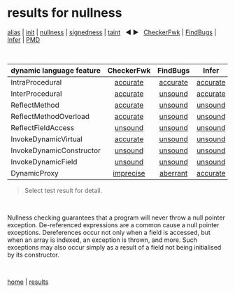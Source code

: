 # results for nullness

[alias](https://github.com/michaelemery/staticanalysis/blob/master/results/alias) | [init](https://github.com/michaelemery/staticanalysis/blob/master/results/init) | [nullness](https://github.com/michaelemery/staticanalysis/blob/master/results/nullness) | [signedness](https://github.com/michaelemery/staticanalysis/blob/master/results/signedness) | [taint](https://github.com/michaelemery/staticanalysis/blob/master/results/taint) &nbsp; &#x25c0; &#x25b6; &nbsp; [CheckerFwk](https://github.com/michaelemery/staticanalysis/blob/master/results/tool/checkerframework.md) | [FindBugs](https://github.com/michaelemery/staticanalysis/blob/master/results/tool/findbugs.md) | [Infer](https://github.com/michaelemery/staticanalysis/blob/master/results/tool/infer.md) | [PMD](https://github.com/michaelemery/staticanalysis/blob/master/results/tool/pmd.md)

<br>

| dynamic language feature | CheckerFwk | FindBugs | Infer | PMD | 
| --- | :---: | :---: | :---: | :---: |
| IntraProcedural | [accurate](https://github.com/michaelemery/staticanalysis/blob/master/src/nullness/checkerframework.md#IntraProcedural) | [accurate](https://github.com/michaelemery/staticanalysis/blob/master/src/nullness/findbugs.md#IntraProcedural) | [accurate](https://github.com/michaelemery/staticanalysis/blob/master/src/nullness/infer.md#IntraProcedural) | [accurate](https://github.com/michaelemery/staticanalysis/blob/master/src/nullness/pmd.md#IntraProcedural) |
| InterProcedural | [accurate](https://github.com/michaelemery/staticanalysis/blob/master/src/nullness/checkerframework.md#InterProcedural) | [unsound](https://github.com/michaelemery/staticanalysis/blob/master/src/nullness/findbugs.md#InterProcedural) | [accurate](https://github.com/michaelemery/staticanalysis/blob/master/src/nullness/infer.md#InterProcedural) | [unsound](https://github.com/michaelemery/staticanalysis/blob/master/src/nullness/pmd.md#InterProcedural) |
| ReflectMethod | [accurate](https://github.com/michaelemery/staticanalysis/blob/master/src/nullness/checkerframework.md#ReflectMethod) | [unsound](https://github.com/michaelemery/staticanalysis/blob/master/src/nullness/findbugs.md#ReflectMethod) | [unsound](https://github.com/michaelemery/staticanalysis/blob/master/src/nullness/infer.md#ReflectMethod) | [unsound](https://github.com/michaelemery/staticanalysis/blob/master/src/nullness/pmd.md#ReflectMethod) |
| ReflectMethodOverload | [accurate](https://github.com/michaelemery/staticanalysis/blob/master/src/nullness/checkerframework.md#ReflectMethodOverload) | [unsound](https://github.com/michaelemery/staticanalysis/blob/master/src/nullness/findbugs.md#ReflectMethodOverload) | [unsound](https://github.com/michaelemery/staticanalysis/blob/master/src/nullness/infer.md#ReflectMethodOverload) | [unsound](https://github.com/michaelemery/staticanalysis/blob/master/src/nullness/pmd.md#ReflectMethodOverload) |
| ReflectFieldAccess | [unsound](https://github.com/michaelemery/staticanalysis/blob/master/src/nullness/checkerframework.md#ReflectFieldAccess) | [unsound](https://github.com/michaelemery/staticanalysis/blob/master/src/nullness/findbugs.md#ReflectFieldAccess) | [unsound](https://github.com/michaelemery/staticanalysis/blob/master/src/nullness/infer.md#ReflectFieldAccess) | [unsound](https://github.com/michaelemery/staticanalysis/blob/master/src/nullness/pmd.md#ReflectFieldAccess) |
| InvokeDynamicVirtual | [accurate](https://github.com/michaelemery/staticanalysis/blob/master/src/nullness/checkerframework.md#InvokeDynamicVirtual) | [unsound](https://github.com/michaelemery/staticanalysis/blob/master/src/nullness/findbugs.md#InvokeDynamicVirtual) | [unsound](https://github.com/michaelemery/staticanalysis/blob/master/src/nullness/infer.md#InvokeDynamicVirtual) | [unsound](https://github.com/michaelemery/staticanalysis/blob/master/src/nullness/pmd.md#InvokeDynamicVirtual) |
| InvokeDynamicConstructor | [unsound](https://github.com/michaelemery/staticanalysis/blob/master/src/nullness/checkerframework.md#InvokeDynamicConstructor) | [unsound](https://github.com/michaelemery/staticanalysis/blob/master/src/nullness/findbugs.md#InvokeDynamicConstructor) | [unsound](https://github.com/michaelemery/staticanalysis/blob/master/src/nullness/infer.md#InvokeDynamicConstructor) | [unsound](https://github.com/michaelemery/staticanalysis/blob/master/src/nullness/pmd.md#InvokeDynamicConstructor) |
| InvokeDynamicField | [unsound](https://github.com/michaelemery/staticanalysis/blob/master/src/nullness/checkerframework.md#InvokeDynamicField) | [unsound](https://github.com/michaelemery/staticanalysis/blob/master/src/nullness/findbugs.md#InvokeDynamicField) | [unsound](https://github.com/michaelemery/staticanalysis/blob/master/src/nullness/infer.md#InvokeDynamicField) | [unsound](https://github.com/michaelemery/staticanalysis/blob/master/src/nullness/pmd.md#InvokeDynamicField) |
| DynamicProxy | [imprecise](https://github.com/michaelemery/staticanalysis/blob/master/src/nullness/checkerframework.md#DynamicProxy) | [aberrant](https://github.com/michaelemery/staticanalysis/blob/master/src/nullness/findbugs.md#DynamicProxy) | [accurate](https://github.com/michaelemery/staticanalysis/blob/master/src/nullness/infer.md#DynamicProxy) | [aberrant](https://github.com/michaelemery/staticanalysis/blob/master/src/nullness/pmd.md#DynamicProxy) |

> Select test result for detail.

<br>

Nullness checking guarantees that a program will never throw a null pointer exception. De-referenced expressions are a common cause a null pointer exceptions. Dereferences occur not only when a field is accessed, but when an array is indexed, an exception is thrown, and more. Such exceptions may also occur simply as a result of a field not being initialised by its constructor.

<br>

[home](https://github.com/michaelemery/staticanalysis) | [results](https://github.com/michaelemery/staticanalysis/blob/master/results)
